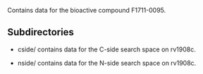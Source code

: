 Contains data for the bioactive compound F1711-0095.

## Subdirectories

- cside/ contains data for the C-side search space on rv1908c.

- nside/ contains data for the N-side search space on rv1908c.

